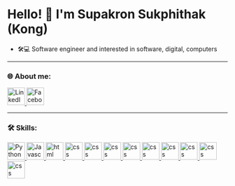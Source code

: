# Hello! 👋 I'm Supakron Sukphithak (Kong)

- 🛠💻 Software engineer and interested in software, digital, computers

---

### 🌐 About me:
<a href="https://www.linkedin.com/in/supakron-sukphithak-5460a5342/">
  <img src="https://raw.githubusercontent.com/rahuldkjain/github-profile-readme-generator/master/src/images/icons/Social/linked-in-alt.svg" alt="LinkedIn" width="40" height="40"/>
</a>

<a href="https://www.facebook.com/supakron.sukpitak">
  <img src="https://raw.githubusercontent.com/rahuldkjain/github-profile-readme-generator/master/src/images/icons/Social/facebook.svg" alt="Facebook" width="40" height="40"/>
</a>

---

### 🛠 Skills:
<a href="https://www.python.org/">
  <img src="https://raw.githubusercontent.com/rahuldkjain/github-profile-readme-generator/master/src/images/icons/ProgrammingLanguages/python.svg" alt="Python" width="40" height="40"/>
</a>

<a href="https://www.javascript.com/">
  <img src="https://raw.githubusercontent.com/rahuldkjain/github-profile-readme-generator/master/src/images/icons/ProgrammingLanguages/javascript.svg" alt="Javascript" width="40" height="40"/>
</a>

<a href="https://html.com/">
  <img src="https://raw.githubusercontent.com/rahuldkjain/github-profile-readme-generator/master/src/images/icons/FrontendDevelopment/html.svg" alt="html" width="40" height="40"/>
</a>

<a href="https://developer.mozilla.org/en-US/docs/Web/CSS">
  <img src="https://raw.githubusercontent.com/rahuldkjain/github-profile-readme-generator/master/src/images/icons/FrontendDevelopment/css.svg" alt="css" width="40" height="40"/>
</a>

<a href="https://www.postgresql.org/">
  <img src="https://raw.githubusercontent.com/rahuldkjain/github-profile-readme-generator/master/src/images/icons/Database/postgresql.svg" alt="css" width="40" height="40"/>
</a>

<a href="https://sqlite.org/">
  <img src="https://raw.githubusercontent.com/rahuldkjain/github-profile-readme-generator/master/src/images/icons/Database/sqlite.svg" alt="css" width="40" height="40"/>
</a>


<a href="https://www.linux.com/">
  <img src="https://raw.githubusercontent.com/rahuldkjain/github-profile-readme-generator/master/src/images/icons/Other/linux.svg" alt="css" width="40" height="40"/>
</a>

<a href="https://nodejs.org/en">
  <img src="https://raw.githubusercontent.com/rahuldkjain/github-profile-readme-generator/master/src/images/icons/BackendDevelopment/nodejs.svg" alt="css" width="40" height="40"/>
</a>

<a href="https://flask.palletsprojects.com/en/stable/">
  <img src="https://raw.githubusercontent.com/rahuldkjain/github-profile-readme-generator/master/src/images/icons/Framework/flask.svg" alt="css" width="40" height="40"/>
</a>

<a href="https://react.dev/">
  <img src="https://raw.githubusercontent.com/rahuldkjain/github-profile-readme-generator/master/src/images/icons/FrontendDevelopment/reactjs.svg" alt="css" width="40" height="40"/>
</a>

<a href="https://www.chartjs.org/">
  <img src="https://raw.githubusercontent.com/rahuldkjain/github-profile-readme-generator/master/src/images/icons/DataVisualization/chartjs.svg" alt="css" width="40" height="40"/>
</a>

<a href="https://www.docker.com/">
  <img src="https://raw.githubusercontent.com/rahuldkjain/github-profile-readme-generator/master/src/images/icons/Devops/docker.svg" alt="css" width="40" height="40"/>
</a>

<!--
**supakron-suk/supakron-suk** is a ✨ _special_ ✨ repository because its `README.md` (this file) appears on your GitHub profile.

Here are some ideas to get you started:

- 🔭 I’m currently working on ...
- 🌱 I’m currently learning ...
- 👯 I’m looking to collaborate on ...
- 🤔 I’m looking for help with ...
- 💬 Ask me about ...
- 📫 How to reach me: ...
- 😄 Pronouns: ...
- ⚡ Fun fact: ...
-->
